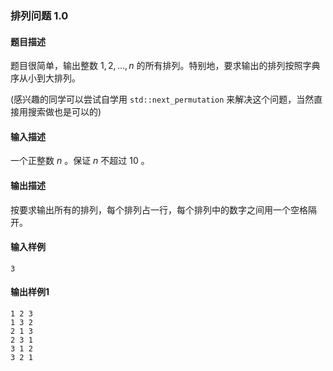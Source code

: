### 排列问题 1.0

#### 题目描述

题目很简单，输出整数 $1,2,\dots,n$ 的所有排列。特别地，要求输出的排列按照字典序从小到大排列。

(感兴趣的同学可以尝试自学用 `std::next_permutation` 来解决这个问题，当然直接用搜索做也是可以的)

#### 输入描述

一个正整数 $n$ 。保证 $n$ 不超过 $10$ 。

#### 输出描述

按要求输出所有的排列，每个排列占一行，每个排列中的数字之间用一个空格隔开。

#### 输入样例

```
3
```

#### 输出样例1

```
1 2 3
1 3 2
2 1 3
2 3 1
3 1 2
3 2 1
```
